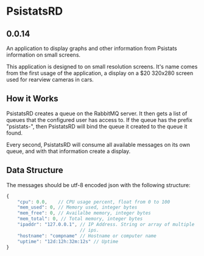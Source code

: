 PsistatsRD
==========

0.0.14
-------------

An application to display graphs and other information from Psistats
information on small screens.

This application is designed to on small resolution screens. It's name
comes from the first usage of the application, a display on a $20 320x280
screen used for rearview cameras in cars.

How it Works
------------

PsistatsRD creates a queue on the RabbitMQ server. It then gets a list
of queues that the configured user has access to. If the queue has the
prefix "psistats-", then PsistatsRD will bind the queue it created to the
queue it found.

Every second, PsistatsRD will consume all available messages on its own
queue, and with that information create a display.

Data Structure
--------------

The messages should be utf-8 encoded json with the following structure:

```javascript
{
    "cpu": 0.0,    // CPU usage percent, float from 0 to 100
    "mem_used": 0, // Memory used, integer bytes
    "mem_free": 0, // Availalbe memory, integer bytes
    "mem_total": 0, // Total memory, integer bytes
    "ipaddr": "127.0.0.1", // IP Address. String or array of multiple
                           // ips.
    "hostname": "compname" // Hostname or computer name
    "uptime": "12d:12h:32m:12s" // Uptime
}
```
